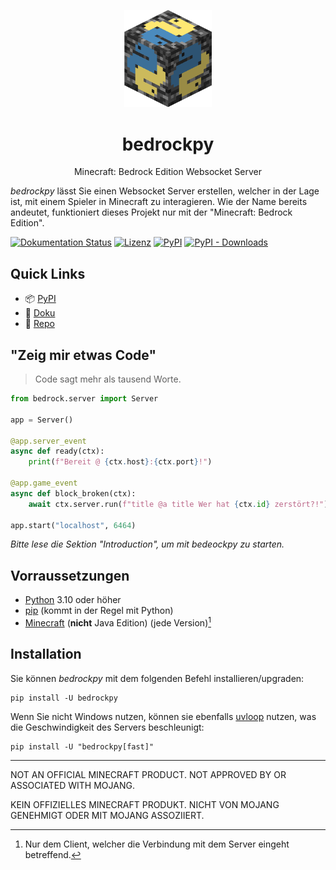 <p align="center">
  <img
    src="https://github.com/bedrock-ws/bedrockpy/blob/main/bedrockpy_3d.png?raw=true"
    width="140vh"
  >
  <h1 align="center">bedrockpy</h1>
  <p align="center">
    Minecraft: Bedrock Edition Websocket Server
  </p>
</p>

<!-- start brief-hook -->

*bedrockpy* lässt Sie einen Websocket Server erstellen, welcher in der
Lage ist, mit einem Spieler in Minecraft zu interagieren. Wie der Name
bereits andeutet, funktioniert dieses Projekt nur mit der "Minecraft:
Bedrock Edition".

[![Dokumentation Status](https://readthedocs.org/projects/bedrockpy/badge/?version=latest&style=flat-square)](https://bedrockpy.readthedocs.io/en/latest/?badge=latest)
[![Lizenz](https://img.shields.io/github/license/bedrock-ws/bedrockpy?style=flat-square)](https://github.com/bedrock-ws/bedrockpy/blob/main/LICENSE)
[![PyPI](https://img.shields.io/pypi/v/bedrockpy?style=flat-square)](https://pypi.org/project/bedrockpy)
[![PyPI - Downloads](https://img.shields.io/pypi/dw/bedrockpy?style=flat-square)](https://pypi.org/project/bedrockpy)


## Quick Links

- 📦 [PyPI](https://pypi.org/project/bedrockpy)
- 📖 [Doku](https://bedrockpy.readthedocs.io/)
- 🐍 [Repo](https://github.com/bedrock-ws/bedrockpy/)


## "Zeig mir etwas Code"

> Code sagt mehr als tausend Worte.

```python
from bedrock.server import Server

app = Server()

@app.server_event
async def ready(ctx):
    print(f"Bereit @ {ctx.host}:{ctx.port}!")

@app.game_event
async def block_broken(ctx):
    await ctx.server.run(f"title @a title Wer hat {ctx.id} zerstört?!")

app.start("localhost", 6464)
```

*Bitte lese die Sektion "Introduction", um mit bedeockpy zu starten.*


## Vorraussetzungen

- [Python](https://www.python.org) 3.10 oder höher
- [pip](https://pip.pypa.io/en/stable/) (kommt in der Regel mit Python)
- [Minecraft](https://www.minecraft.net/en-us) (**nicht** Java Edition) (jede Version)[^1]

[^1]: Nur dem Client, welcher die Verbindung mit dem Server eingeht betreffend.

<!-- end brief-hook -->


## Installation

<!-- start installation-hook -->

Sie können *bedrockpy* mit dem folgenden Befehl installieren/upgraden:

```console
pip install -U bedrockpy
```

Wenn Sie nicht Windows nutzen, können sie ebenfalls
[uvloop](https://github.com/MagicStack/uvloop) nutzen, was
die Geschwindigkeit des Servers beschleunigt:

```console
pip install -U "bedrockpy[fast]"
```

<!-- end installation-hook -->

---

NOT AN OFFICIAL MINECRAFT PRODUCT. NOT APPROVED BY OR ASSOCIATED WITH
MOJANG.

KEIN OFFIZIELLES MINECRAFT PRODUKT. NICHT VON MOJANG GENEHMIGT ODER MIT MOJANG ASSOZIIERT.
